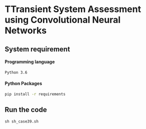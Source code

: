 
# TTransient System Assessment using Convolutional Neural Networks

## System requirement

#### Programming language

```
Python 3.6
```

#### Python Packages

``` bash
pip install -r requirements
```

## Run the code

```
sh sh_case39.sh
```
